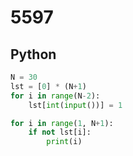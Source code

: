 # 5597

## Python

```python
N = 30
lst = [0] * (N+1)
for i in range(N-2):
    lst[int(input())] = 1

for i in range(1, N+1):
    if not lst[i]:
        print(i)

```
